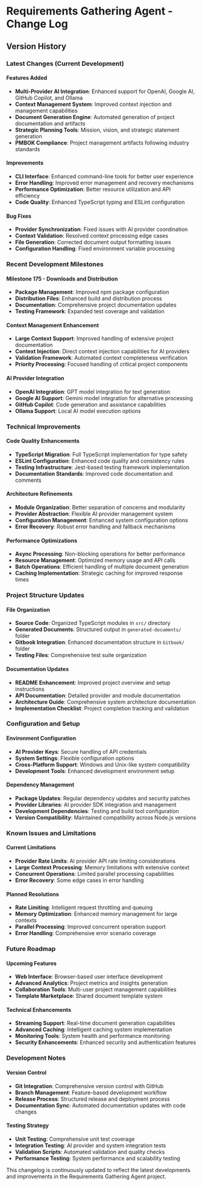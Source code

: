 # Requirements Gathering Agent - Change Log

## Version History

### Latest Changes (Current Development)

#### Features Added
- **Multi-Provider AI Integration**: Enhanced support for OpenAI, Google AI, GitHub Copilot, and Ollama
- **Context Management System**: Improved context injection and management capabilities
- **Document Generation Engine**: Automated generation of project documentation and artifacts
- **Strategic Planning Tools**: Mission, vision, and strategic statement generation
- **PMBOK Compliance**: Project management artifacts following industry standards

#### Improvements
- **CLI Interface**: Enhanced command-line tools for better user experience
- **Error Handling**: Improved error management and recovery mechanisms
- **Performance Optimization**: Better resource utilization and API efficiency
- **Code Quality**: Enhanced TypeScript typing and ESLint configuration

#### Bug Fixes
- **Provider Synchronization**: Fixed issues with AI provider coordination
- **Context Validation**: Resolved context processing edge cases
- **File Generation**: Corrected document output formatting issues
- **Configuration Handling**: Fixed environment variable processing

### Recent Development Milestones

#### Milestone 175 - Downloads and Distribution
- **Package Management**: Improved npm package configuration
- **Distribution Files**: Enhanced build and distribution process
- **Documentation**: Comprehensive project documentation updates
- **Testing Framework**: Expanded test coverage and validation

#### Context Management Enhancement
- **Large Context Support**: Improved handling of extensive project documentation
- **Context Injection**: Direct context injection capabilities for AI providers
- **Validation Framework**: Automated context completeness verification
- **Priority Processing**: Focused handling of critical project components

#### AI Provider Integration
- **OpenAI Integration**: GPT model integration for text generation
- **Google AI Support**: Gemini model integration for alternative processing
- **GitHub Copilot**: Code generation and assistance capabilities
- **Ollama Support**: Local AI model execution options

### Technical Improvements

#### Code Quality Enhancements
- **TypeScript Migration**: Full TypeScript implementation for type safety
- **ESLint Configuration**: Enhanced code quality and consistency rules
- **Testing Infrastructure**: Jest-based testing framework implementation
- **Documentation Standards**: Improved code documentation and comments

#### Architecture Refinements
- **Module Organization**: Better separation of concerns and modularity
- **Provider Abstraction**: Flexible AI provider management system
- **Configuration Management**: Enhanced system configuration options
- **Error Recovery**: Robust error handling and fallback mechanisms

#### Performance Optimizations
- **Async Processing**: Non-blocking operations for better performance
- **Resource Management**: Optimized memory usage and API calls
- **Batch Operations**: Efficient handling of multiple document generation
- **Caching Implementation**: Strategic caching for improved response times

### Project Structure Updates

#### File Organization
- **Source Code**: Organized TypeScript modules in `src/` directory
- **Generated Documents**: Structured output in `generated-documents/` folder
- **Gitbook Integration**: Enhanced documentation structure in `Gitbook/` folder
- **Testing Files**: Comprehensive test suite organization

#### Documentation Updates
- **README Enhancement**: Improved project overview and setup instructions
- **API Documentation**: Detailed provider and module documentation
- **Architecture Guide**: Comprehensive system architecture documentation
- **Implementation Checklist**: Project completion tracking and validation

### Configuration and Setup

#### Environment Configuration
- **AI Provider Keys**: Secure handling of API credentials
- **System Settings**: Flexible configuration options
- **Cross-Platform Support**: Windows and Unix-like system compatibility
- **Development Tools**: Enhanced development environment setup

#### Dependency Management
- **Package Updates**: Regular dependency updates and security patches
- **Provider Libraries**: AI provider SDK integration and management
- **Development Dependencies**: Testing and build tool configuration
- **Version Compatibility**: Maintained compatibility across Node.js versions

### Known Issues and Limitations

#### Current Limitations
- **Provider Rate Limits**: AI provider API rate limiting considerations
- **Large Context Processing**: Memory limitations with extensive context
- **Concurrent Operations**: Limited parallel processing capabilities
- **Error Recovery**: Some edge cases in error handling

#### Planned Resolutions
- **Rate Limiting**: Intelligent request throttling and queuing
- **Memory Optimization**: Enhanced memory management for large contexts
- **Parallel Processing**: Improved concurrent operation support
- **Error Handling**: Comprehensive error scenario coverage

### Future Roadmap

#### Upcoming Features
- **Web Interface**: Browser-based user interface development
- **Advanced Analytics**: Project metrics and insights generation
- **Collaboration Tools**: Multi-user project management capabilities
- **Template Marketplace**: Shared document template system

#### Technical Enhancements
- **Streaming Support**: Real-time document generation capabilities
- **Advanced Caching**: Intelligent caching system implementation
- **Monitoring Tools**: System health and performance monitoring
- **Security Enhancements**: Enhanced security and authentication features

### Development Notes

#### Version Control
- **Git Integration**: Comprehensive version control with GitHub
- **Branch Management**: Feature-based development workflow
- **Release Process**: Structured release and deployment process
- **Documentation Sync**: Automated documentation updates with code changes

#### Testing Strategy
- **Unit Testing**: Comprehensive unit test coverage
- **Integration Testing**: AI provider and system integration tests
- **Validation Scripts**: Automated validation and quality checks
- **Performance Testing**: System performance and scalability testing

This changelog is continuously updated to reflect the latest developments and improvements in the Requirements Gathering Agent project.